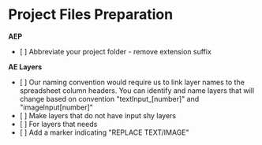 # Project Files Preparation

**AEP**

* \[ ] Abbreviate your project folder - remove extension suffix

**AE Layers**

* \[ ] Our naming convention would require us to link layer names to the spreadsheet column headers. You can identify and name layers that will change based on convention "textInput\_\[number]" and "imageInput\[number]"
* \[ ] Make layers that do not have input shy layers
* \[ ] For layers that needs
* \[ ] Add a marker indicating "REPLACE TEXT/IMAGE"
